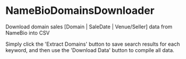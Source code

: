 # NameBioDomainsDownloader
Download domain sales [Domain | SaleDate | Venue/Seller] data from NameBio into CSV



Simply click the 'Extract Domains' button to save search results for each keyword, and then use the 'Download Data' button to compile all data.
